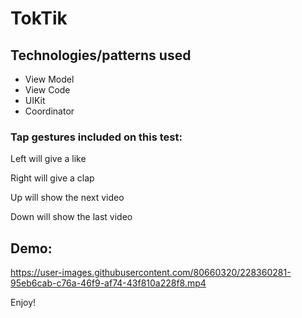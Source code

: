 # TokTik

## Technologies/patterns used

- View Model
- View Code
- UIKit
- Coordinator

### Tap gestures included on this test: 

Left will give a like

Right will give a clap

Up will show the next video

Down will show the last video

## Demo:



https://user-images.githubusercontent.com/80660320/228360281-95eb6cab-c76a-46f9-af74-43f810a228f8.mp4



Enjoy!
